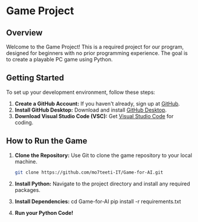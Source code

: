 # Game Project

## Overview

Welcome to the Game Project! This is a required project for our program, designed for beginners with no prior programming experience. The goal is to create a playable PC game using Python.

## Getting Started

To set up your development environment, follow these steps:

1. **Create a GitHub Account:** If you haven't already, sign up at [GitHub](https://github.com).
2. **Install GitHub Desktop:** Download and install [GitHub Desktop](https://desktop.github.com).
3. **Download Visual Studio Code (VSC):** Get [Visual Studio Code](https://code.visualstudio.com) for coding.

## How to Run the Game

1. **Clone the Repository:** Use Git to clone the game repository to your local machine.
   ```bash
   git clone https://github.com/mo7teeti-IT/Game-for-AI.git
2. **Install Python:** Navigate to the project directory and install any required packages.

3. **Install Dependencies:** cd Game-for-AI
pip install -r requirements.txt

4. **Run your Python Code!**
